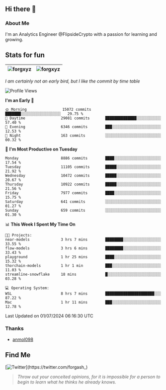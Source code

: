 ## Hi there 👋

### About Me

I'm an Analytics Engineer @FlipsideCrypto with a passion for learning and growing.
  
## Stats for fun

| <img align="center" src="https://github-readme-streak-stats.herokuapp.com/?user=forgxyz&theme=tokyonight" alt="forgxyz" /> | <img align="center" src="https://github-readme-stats.vercel.app/api?username=forgxyz&theme=tokyonight&show_icons=true" alt="forgxyz" /> |
| ------------- |------------- |

*I am certainly not an early bird, but I like the commit by time table*  

<!--START_SECTION:waka-->
![Profile Views](http://img.shields.io/badge/Profile%20Views-0-blue)

**I'm an Early 🐤** 

```text
🌞 Morning                15072 commits       ███████░░░░░░░░░░░░░░░░░░   29.75 % 
🌆 Daytime                29081 commits       ██████████████░░░░░░░░░░░   57.40 % 
🌃 Evening                6346 commits        ███░░░░░░░░░░░░░░░░░░░░░░   12.53 % 
🌙 Night                  163 commits         ░░░░░░░░░░░░░░░░░░░░░░░░░   00.32 % 
```
📅 **I'm Most Productive on Tuesday** 

```text
Monday                   8886 commits        ████░░░░░░░░░░░░░░░░░░░░░   17.54 % 
Tuesday                  11105 commits       █████░░░░░░░░░░░░░░░░░░░░   21.92 % 
Wednesday                10472 commits       █████░░░░░░░░░░░░░░░░░░░░   20.67 % 
Thursday                 10922 commits       █████░░░░░░░░░░░░░░░░░░░░   21.56 % 
Friday                   7977 commits        ████░░░░░░░░░░░░░░░░░░░░░   15.75 % 
Saturday                 641 commits         ░░░░░░░░░░░░░░░░░░░░░░░░░   01.27 % 
Sunday                   659 commits         ░░░░░░░░░░░░░░░░░░░░░░░░░   01.30 % 
```


📊 **This Week I Spent My Time On** 

```text
🐱‍💻 Projects: 
near-models              3 hrs 7 mins        ████████░░░░░░░░░░░░░░░░░   33.55 % 
flow-models              3 hrs 6 mins        ████████░░░░░░░░░░░░░░░░░   33.43 % 
playground               1 hr 25 mins        ████░░░░░░░░░░░░░░░░░░░░░   15.32 % 
thorchain-models         1 hr 1 min          ███░░░░░░░░░░░░░░░░░░░░░░   11.03 % 
streamline-snowflake     18 mins             █░░░░░░░░░░░░░░░░░░░░░░░░   03.28 % 

💻 Operating System: 
WSL                      8 hrs 7 mins        ██████████████████████░░░   87.22 % 
Mac                      1 hr 11 mins        ███░░░░░░░░░░░░░░░░░░░░░░   12.78 % 
```


 Last Updated on 01/07/2024 06:16:30 UTC
<!--END_SECTION:waka-->

### Thanks
 - [anmol098](https://github.com/anmol098/waka-readme-stats/)
  
## Find Me
[![Twitter](https://img.shields.io/twitter/url/https/twitter.com/forgash_.svg?style=social&label=Follow%20%40forgash_)](https://twitter.com/forgash_)


> *Throw out your conceited opinions, for it is impossible for a person to begin to learn what he thinks he already knows.* 
